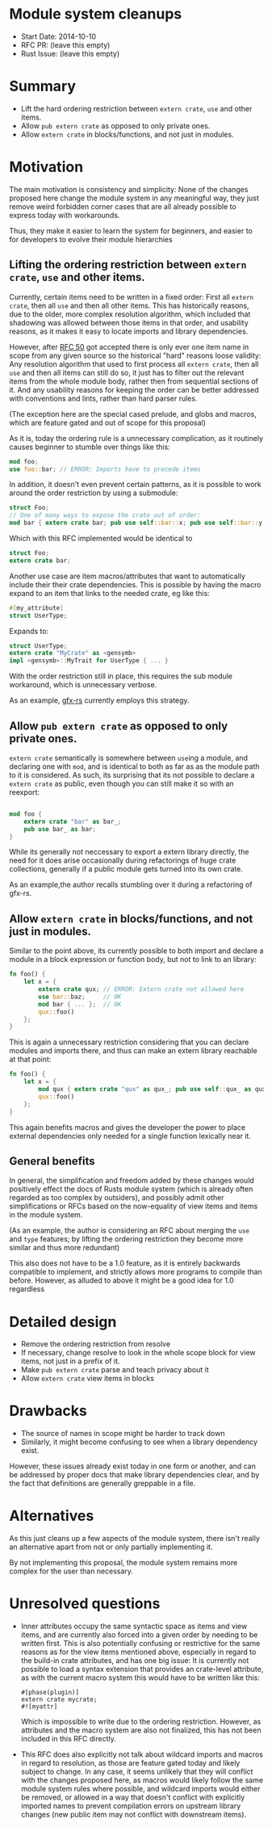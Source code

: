 # Module system cleanups

- Start Date: 2014-10-10
- RFC PR: (leave this empty)
- Rust Issue: (leave this empty)

# Summary

- Lift the hard ordering restriction between `extern crate`, `use` and other items.
- Allow `pub extern crate` as opposed to only private ones.
- Allow `extern crate` in blocks/functions, and not just in modules.

# Motivation

The main motivation is consistency and simplicity:
None of the changes proposed here change the module system in any meaningful way,
they just remove weird forbidden corner cases that are all already possible to express today with workarounds.

Thus, they make it easier to learn the system for beginners, and easier to for developers to evolve their module hierarchies

## Lifting the ordering restriction between `extern crate`, `use` and other items.

Currently, certain items need to be written in a fixed order: First all `extern crate`, then all `use` and then all other items.
This has historically reasons, due to the older, more complex resolution algorithm, which included that shadowing was allowed between those items in that order,
and usability reasons, as it makes it easy to locate imports and library dependencies.

However, after [RFC 50](https://github.com/rust-lang/rfcs/blob/master/complete/0050-no-module-shadowing.md) got accepted there
is only ever one item name in scope from any given source so the historical "hard" reasons loose validity:
Any resolution algorithm that used to first process all `extern crate`, then all `use` and then all items can still do so, it
just has to filter out the relevant items from the whole module body, rather then from sequential sections of it.
And any usability reasons for keeping the order can be better addressed with conventions and lints, rather than hard parser rules.

(The exception here are the special cased prelude, and globs and macros, which are feature gated and out of scope for this proposal)

As it is, today the ordering rule is a unnecessary complication, as it routinely causes beginner to stumble over things like this:

```rust
mod foo;
use foo::bar; // ERROR: Imports have to precede items
```

In addition, it doesn't even prevent certain patterns, as it is possible to work around the order restriction by using a submodule:

```rust
struct Foo;
// One of many ways to expose the crate out of order:
mod bar { extern crate bar; pub use self::bar::x; pub use self::bar::y; ... }
```

Which with this RFC implemented would be identical to

```rust
struct Foo;
extern crate bar;
```

Another use case are item macros/attributes that want to automatically include their their crate dependencies.
This is possible by having the macro expand to an item that links to the needed crate, eg like this:

```rust
#[my_attribute]
struct UserType;
```

Expands to:

```rust
struct UserType;
extern crate "MyCrate" as <gensymb>
impl <gensymb>::MyTrait for UserType { ... }
```

With the order restriction still in place, this requires the sub module workaround, which is unnecessary verbose.

As an example, [gfx-rs](https://github.com/gfx-rs/gfx-rs) currently employs this strategy.

## Allow `pub extern crate` as opposed to only private ones.

`extern crate` semantically is somewhere between `use`ing a module, and declaring one with `mod`,
and is identical to both as far as as the module path to it is considered.
As such, its surprising that its not possible to declare a `extern crate` as public,
even though you can still make it so with an reexport:

```rust

mod foo {
    extern crate "bar" as bar_;
    pub use bar_ as bar;
}

```

While its generally not neccessary to export a extern library directly, the need for it does arise
occasionally during refactorings of huge crate collections,
generally if a public module gets turned into its own crate.

As an example,the author recalls stumbling over it during a refactoring of gfx-rs.

## Allow `extern crate` in blocks/functions, and not just in modules.

Similar to the point above, its currently possible to both import and declare a module in a
block expression or function body, but not to link to an library:

```rust
fn foo() {
    let x = {
        extern crate qux; // ERROR: Extern crate not allowed here
        use bar::baz;     // OK
        mod bar { ... };  // OK
        qux::foo()
    };
}
```

This is again a unnecessary restriction considering that you can declare modules and imports there,
and thus can make an extern library reachable at that point:

```rust
fn foo() {
    let x = {
        mod qux { extern crate "qux" as qux_; pub use self::qux_ as qux; }
        qux::foo()
    };
}
```

This again benefits macros and gives the developer the power to place external dependencies
only needed for a single function lexically near it.

## General benefits

In general, the simplification and freedom added by these changes
would positively effect the docs of Rusts module system (which is already often regarded as too complex by outsiders),
and possibly admit other simplifications or RFCs based on the now-equality of view items and items in the module system.

(As an example, the author is considering an RFC about merging the `use` and `type` features;
by lifting the ordering restriction they become more similar and thus more redundant)

This also does not have to be a 1.0 feature, as it is entirely backwards compatible to implement,
and strictly allows more programs to compile than before.
However, as alluded to above it might be a good idea for 1.0 regardless

# Detailed design

- Remove the ordering restriction from resolve
- If necessary, change resolve to look in the whole scope block for view items, not just in a prefix of it.
- Make `pub extern crate` parse and teach privacy about it
- Allow `extern crate` view items in blocks

# Drawbacks

- The source of names in scope might be harder to track down
- Similarly, it might become confusing to see when a library dependency exist.

However, these issues already exist today in one form or another, and can be addressed by proper
docs that make library dependencies clear, and by the fact that definitions are generally greppable in a file.

# Alternatives

As this just cleans up a few aspects of the module system, there isn't really an alternative
apart from not or only partially implementing it.

By not implementing this proposal, the module system remains more complex for the user than necessary.

# Unresolved questions

- Inner attributes occupy the same syntactic space as items and view items, and are currently
  also forced into a given order by needing to be written first.
  This is also potentially confusing or restrictive for the same reasons as for the view items
  mentioned above, especially in regard to the build-in crate attributes, and has one big issue:
  It is currently not possible to load a syntax extension
  that provides an crate-level attribute, as with the current macro system this would have to be written like this:

  ```
  #[phase(plugin)]
  extern crate mycrate;
  #![myattr]
  ```

  Which is impossible to write due to the ordering restriction.
  However, as attributes and the macro system are also not finalized, this has not been included in
  this RFC directly.
- This RFC does also explicitly not talk about wildcard imports and macros in regard to resolution,
  as those are feature gated today and likely subject to change. In any case, it seems unlikely that
  they will conflict with the changes proposed here, as macros would likely follow
  the same module system rules where possible, and wildcard imports would
  either be removed, or allowed in a way that doesn't conflict with explicitly imported names to
  prevent compilation errors on upstream library changes (new public item may not conflict with downstream items).
